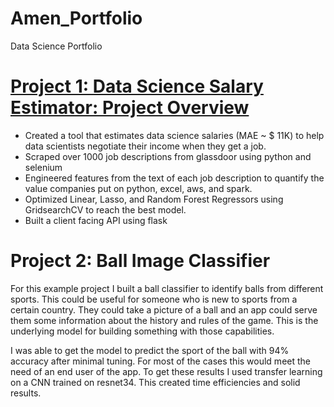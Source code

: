 # Amen_Portfolio
Data Science Portfolio
# [Project 1: Data Science Salary Estimator: Project Overview](https://github.com/amen-ikamba/Amen_Portfolio)
* Created a tool that estimates data science salaries (MAE ~ $ 11K) to help data scientists negotiate their income when they get a job.
* Scraped over 1000 job descriptions from glassdoor using python and selenium
* Engineered features from the text of each job description to quantify the value companies put on python, excel, aws, and spark. 
* Optimized Linear, Lasso, and Random Forest Regressors using GridsearchCV to reach the best model. 
* Built a client facing API using flask 

[](https://github.com/amen-ikamba/Amen_Portfolio/blob/main/images/positions_by_state.png)

# Project 2: Ball Image Classifier
For this example project I built a ball classifier to identify balls from different sports. This could be useful for someone who is new to sports from a certain country. They could take a picture of a ball and an app could serve them some information about the history and rules of the game. This is the underlying model for building something with those capabilities.

I was able to get the model to predict the sport of the ball with 94% accuracy after minimal tuning. For most of the cases this would meet the need of an end user of the app. To get these results I used transfer learning on a CNN trained on resnet34. This created time efficiencies and solid results.

[](https://github.com/amen-ikamba/Amen_Portfolio/blob/main/images/matrix_results.png)

